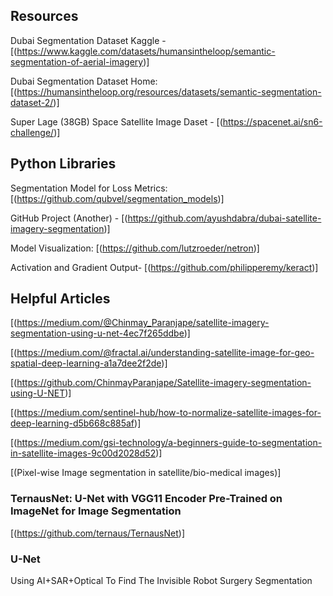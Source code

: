 
## Resources

Dubai Segmentation Dataset Kaggle - [(https://www.kaggle.com/datasets/humansintheloop/semantic-segmentation-of-aerial-imagery)]

Dubai Segmentation Dataset Home: [(https://humansintheloop.org/resources/datasets/semantic-segmentation-dataset-2/)]

Super Lage (38GB) Space Satellite Image Daset - [(https://spacenet.ai/sn6-challenge/)]

## Python Libraries

Segmentation Model for Loss Metrics: [(https://github.com/qubvel/segmentation_models)]

GitHub Project (Another) - [(https://github.com/ayushdabra/dubai-satellite-imagery-segmentation)]

Model Visualization: [(https://github.com/lutzroeder/netron)]

Activation and Gradient Output- [(https://github.com/philipperemy/keract)]

## Helpful Articles
[(https://medium.com/@Chinmay_Paranjape/satellite-imagery-segmentation-using-u-net-4ec7f265ddbe)]

[(https://medium.com/@fractal.ai/understanding-satellite-image-for-geo-spatial-deep-learning-a1a7dee2f2de)]

[(https://github.com/ChinmayParanjape/Satellite-imagery-segmentation-using-U-NET)]

[(https://medium.com/sentinel-hub/how-to-normalize-satellite-images-for-deep-learning-d5b668c885af)]

[(https://medium.com/gsi-technology/a-beginners-guide-to-segmentation-in-satellite-images-9c00d2028d52)]

[(Pixel-wise Image segmentation in satellite/bio-medical images)]

### TernausNet: U-Net with VGG11 Encoder Pre-Trained on ImageNet for Image Segmentation
[(https://github.com/ternaus/TernausNet)]

### U-Net
Using AI+SAR+Optical To Find The Invisible
Robot Surgery Segmentation
